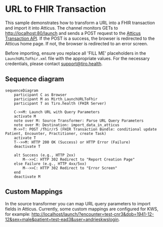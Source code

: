 # URL to FHIR Transaction

This sample demonstrates how to transform a URL into a FHIR transaction and import it into Atticus. The channel monitors GETs to [http://localhost:80/launch](http://localhost/launch/) and sends a POST request to the [Atticus Transaction API](https://docs.tiro.health/fhir/Transaction). If the POST is a success, the browser is redirected to the Atticus home page. If not, the browser is redirected to an error screen.

Before importing, ensure you replace all 'FILL ME' placeholders in the `LaunchURLToFhir.xml` file with the appropriate values. For the necessary credentials, please contact [support@tiro.health](mailto:support@tiro.health).

## Sequence diagram
```mermaid
sequenceDiagram
    participant C as Browser
    participant M as Mirth_LaunchURLToFhir
    participant T as Tiro.health (FHIR Server)

    C->>M: Launch URL with Query Parameters
    activate M
    note over M: Source Transformer: Parse URL Query Parameters
    note over M: Destination: import_data_in_atticus
    M->>T: POST /fhir/r5 (FHIR Transaction Bundle: conditional update Patient, Encounter, Practitioner, create Task)
    activate T
    T-->>M: HTTP 200 OK (Success) or HTTP Error (Failure)
    deactivate T

    alt Success (e.g., HTTP 2xx)
        M-->>C: HTTP 302 Redirect to "Report Creation Page"
    else Failure (e.g., HTTP 4xx/5xx)
        M-->>C: HTTP 302 Redirect to "Error Screen"
    end
    deactivate M
```

## Custom Mappings
In the source transformer you can map URL query parameters to import fields in Atticus. Currently, some custom mappings are configured for KWS, for example:
[http://localhost/launch/?encounter=test-cnr3&dob=1941-12-12&sex=male&patient=test-ead3&user=andrieskwslogin](http://localhost/launch/?encounter=test-cnr3&dob=1941-12-12&sex=male&patient=test-ead3&user=andrieskwslogin).


